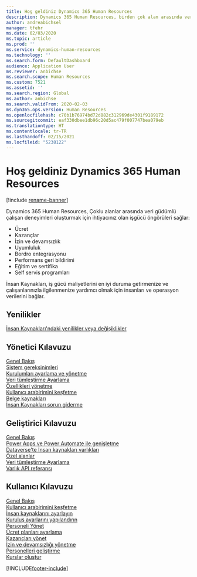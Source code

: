 ```yaml
---
title: Hoş geldiniz Dynamics 365 Human Resources
description: Dynamics 365 Human Resources, birden çok alan arasında veri güdümlü çalışan deneyimleri oluşturmak için ihtiyacınız olan işgücü öngörüleri sağlar.
author: andreabichsel
manager: tfehr
ms.date: 02/03/2020
ms.topic: article
ms.prod: ''
ms.service: dynamics-human-resources
ms.technology: ''
ms.search.form: DefaultDashboard
audience: Application User
ms.reviewer: anbichse
ms.search.scope: Human Resources
ms.custom: 7521
ms.assetid: ''
ms.search.region: Global
ms.author: anbichse
ms.search.validFrom: 2020-02-03
ms.dyn365.ops.version: Human Resources
ms.openlocfilehash: c70b1b76974bd72d882c312969de4301f9189172
ms.sourcegitcommit: eaf330dbee1db96c20d5ac479f007747bea079eb
ms.translationtype: HT
ms.contentlocale: tr-TR
ms.lasthandoff: 02/15/2021
ms.locfileid: "5238122"
---
```

# <a name="welcome-to-dynamics-365-human-resources"></a>Hoş geldiniz Dynamics 365 Human Resources

[!include [rename-banner](~/includes/cc-data-platform-banner.md)]

Dynamics 365 Human Resources, Çoklu alanlar arasında veri güdümlü çalışan deneyimleri oluşturmak için ihtiyacınız olan işgücü öngörüleri sağlar:

- Ücret
- Kazançlar
- İzin ve devamsızlık
- Uyumluluk
- Bordro entegrasyonu
- Performans geri bildirimi
- Eğitim ve sertifika
- Self servis programları

İnsan Kaynakları, iş gücü maliyetlerini en iyi duruma getirmenize ve çalışanlarınızla ilgilenmenize yardımcı olmak için insanları ve operasyon verilerini bağlar.

## <a name="whats-new"></a>Yenilikler

[İnsan Kaynakları'ndaki yenilikler veya değişiklikler](hr-admin-whats-new.md)

## <a name="administrator-guide"></a>Yönetici Kılavuzu

[Genel Bakış](hr-admin-overview.md)</br>
[Sistem gereksinimleri](hr-admin-system-requirements.md)</br>
[Kurulumları ayarlama ve yönetme](hr-admin-setup-provision.md)</br>
[Veri tümleştirme Ayarlama](hr-admin-integration-choose-technology.md)</br>
[Özellikleri yönetme](hr-admin-manage-features.md)</br>
[Kullanıcı arabirimini keşfetme](../fin-ops-core/fin-ops/get-started/user-interface-elements.md?toc=/dynamics365/human-resources/toc.json)</br>
[Belge kaynakları](../fin-ops-core/fin-ops/get-started/help-overview.md?toc=/dynamics365/human-resources/toc.json)</br>
[İnsan Kaynakları sorun giderme](hr-admin-troubleshooting-support.md)</br>

## <a name="developer-guide"></a>Geliştirici Kılavuzu

[Genel Bakış](hr-developer-overview.md)</br>
[Power Apps ve Power Automate ile genişletme](hr-developer-power-apps.md)</br>
[Dataverse'te İnsan kaynakları varlıkları](hr-developer-entities.md)</br>
[Özel alanlar](hr-developer-custom-fields.md)</br>
[Veri tümleştirme Ayarlama](hr-admin-integration-choose-technology.md)</br>
[Varlık API referansı](hr-developer-api-authentication.md)

## <a name="user-guide"></a>Kullanıcı Kılavuzu

[Genel Bakış](hr-hrpro-overview.md)</br>
[Kullanıcı arabirimini keşfetme](../fin-ops-core/fin-ops/get-started/user-interface-elements.md?toc=/dynamics365/human-resources/toc.json)</br>
[İnsan kaynaklarını ayarlayın](hr-setup-parameters.md)</br>
[Kuruluş ayarlarını yapılandırın](../fin-ops-core/fin-ops/organization-administration/organization-administration-home-page.md?toc=/dynamics365/human-resources/toc.json)</br>
[Personeli Yönet](hr-personnel-departments-jobs-positions.md)</br>
[Ücret planları ayarlama](hr-compensation-overview.md)</br>
[Kazançları yönet](hr-benefits-management-overview.md)</br>
[İzin ve devamsızlığı yönetme](hr-leave-and-absence-overview.md)</br>
[Personelleri geliştirme](hr-develop-performance-management-overview.md)</br>
[Kurslar oluştur](hr-learning-courses.md)


[!INCLUDE[footer-include](../includes/footer-banner.md)]